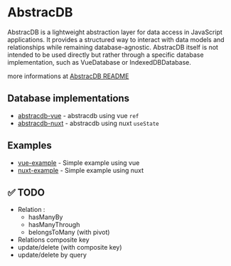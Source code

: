 # AbstracDB

AbstracDB is a lightweight abstraction layer for data access in JavaScript applications. It provides a structured way to interact with data models and relationships while remaining database-agnostic. 
AbstracDB itself is not intended to be used directly but rather through a specific database implementation, such as VueDatabase or IndexedDBDatabase.

more informations at [AbstracDB README](https://)

## Database implementations

- [abstracdb-vue](https://github.com/etienne1698/abstracdb/tree/main/packages/abstracdb-vue) - abstracdb using vue `ref`
- [abstracdb-nuxt](https://github.com/etienne1698/abstracdb/tree/main/packages/abstracdb-nuxt) - abstracdb using nuxt `useState`

## Examples

- [vue-example](https://github.com/etienne1698/abstracdb/tree/main/examples/vue-example) - Simple example using vue
- [nuxt-example](https://github.com/etienne1698/abstracdb/tree/main/examples/nuxt-example) - Simple example using nuxt

## ✅ TODO

- Relation :
  - hasManyBy
  - hasManyThrough
  - belongsToMany (with pivot)
- Relations composite key
- update/delete (with composite key)
- update/delete by query
